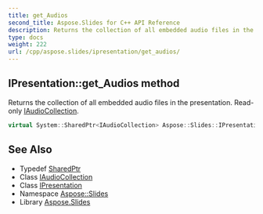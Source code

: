 ```yaml
---
title: get_Audios
second_title: Aspose.Slides for C++ API Reference
description: Returns the collection of all embedded audio files in the presentation. Read-only IAudioCollection.
type: docs
weight: 222
url: /cpp/aspose.slides/ipresentation/get_audios/
---
```

## IPresentation::get_Audios method


Returns the collection of all embedded audio files in the presentation. Read-only [IAudioCollection](../../iaudiocollection/).

```cpp
virtual System::SharedPtr<IAudioCollection> Aspose::Slides::IPresentation::get_Audios()=0
```

## See Also

* Typedef [SharedPtr](../../../system/sharedptr/)
* Class [IAudioCollection](../../iaudiocollection/)
* Class [IPresentation](../)
* Namespace [Aspose::Slides](../../)
* Library [Aspose.Slides](../../../)
